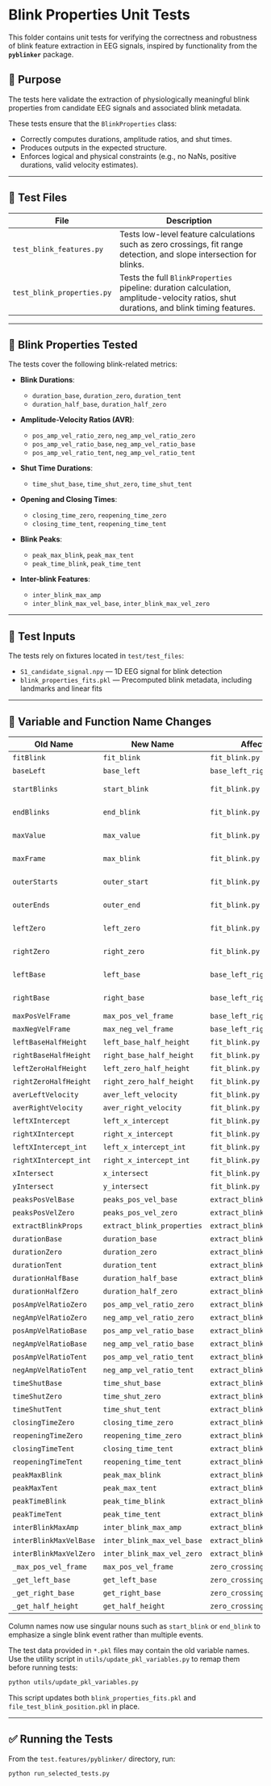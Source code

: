 # Blink Properties Unit Tests

This folder contains unit tests for verifying the correctness and robustness of blink feature extraction in EEG signals, inspired by functionality from the **`pyblinker`** package.

## 📌 Purpose

The tests here validate the extraction of physiologically meaningful blink properties from candidate EEG signals and associated blink metadata.

These tests ensure that the `BlinkProperties` class:

- Correctly computes durations, amplitude ratios, and shut times.
- Produces outputs in the expected structure.
- Enforces logical and physical constraints (e.g., no NaNs, positive durations, valid velocity estimates).

---

## 📂 Test Files

| File                             | Description |
|----------------------------------|-------------|
| `test_blink_features.py`         | Tests low-level feature calculations such as zero crossings, fit range detection, and slope intersection for blinks. |
| `test_blink_properties.py`       | Tests the full `BlinkProperties` pipeline: duration calculation, amplitude-velocity ratios, shut durations, and blink timing features. |

---

## 🧪 Blink Properties Tested

The tests cover the following blink-related metrics:

- **Blink Durations**:
    - `duration_base`, `duration_zero`, `duration_tent`
    - `duration_half_base`, `duration_half_zero`

- **Amplitude-Velocity Ratios (AVR)**:
    - `pos_amp_vel_ratio_zero`, `neg_amp_vel_ratio_zero`
    - `pos_amp_vel_ratio_base`, `neg_amp_vel_ratio_base`
    - `pos_amp_vel_ratio_tent`, `neg_amp_vel_ratio_tent`

- **Shut Time Durations**:
    - `time_shut_base`, `time_shut_zero`, `time_shut_tent`

- **Opening and Closing Times**:
    - `closing_time_zero`, `reopening_time_zero`
    - `closing_time_tent`, `reopening_time_tent`

- **Blink Peaks**:
    - `peak_max_blink`, `peak_max_tent`
    - `peak_time_blink`, `peak_time_tent`

- **Inter-blink Features**:
    - `inter_blink_max_amp`
    - `inter_blink_max_vel_base`, `inter_blink_max_vel_zero`

---

## 📁 Test Inputs

The tests rely on fixtures located in `test/test_files`:

- `S1_candidate_signal.npy` — 1D EEG signal for blink detection
- `blink_properties_fits.pkl` — Precomputed blink metadata, including landmarks and linear fits

---

## 🔄 Variable and Function Name Changes

| Old Name | New Name | Affected File | Function/Context |
| -------- | -------- | ------------- | ---------------- |
| `fitBlink` | `fit_blink` | `fit_blink.py` | Function name |
| `baseLeft` | `base_left` | `base_left_right.py` | Variable name |
| `startBlinks` | `start_blink` | `fit_blink.py` | DataFrame column |
| `endBlinks` | `end_blink` | `fit_blink.py` | DataFrame column |
| `maxValue` | `max_value` | `fit_blink.py` | DataFrame column |
| `maxFrame` | `max_blink` | `fit_blink.py` | DataFrame column |
| `outerStarts` | `outer_start` | `fit_blink.py` | DataFrame column |
| `outerEnds` | `outer_end` | `fit_blink.py` | DataFrame column |
| `leftZero` | `left_zero` | `fit_blink.py` | DataFrame column |
| `rightZero` | `right_zero` | `fit_blink.py` | DataFrame column |
| `leftBase` | `left_base` | `base_left_right.py` | DataFrame column |
| `rightBase` | `right_base` | `base_left_right.py` | DataFrame column |
| `maxPosVelFrame` | `max_pos_vel_frame` | `base_left_right.py` | Column name |
| `maxNegVelFrame` | `max_neg_vel_frame` | `base_left_right.py` | Column name |
| `leftBaseHalfHeight` | `left_base_half_height` | `fit_blink.py` | Column name |
| `rightBaseHalfHeight` | `right_base_half_height` | `fit_blink.py` | Column name |
| `leftZeroHalfHeight` | `left_zero_half_height` | `fit_blink.py` | Column name |
| `rightZeroHalfHeight` | `right_zero_half_height` | `fit_blink.py` | Column name |
| `averLeftVelocity` | `aver_left_velocity` | `fit_blink.py` | Column name |
| `averRightVelocity` | `aver_right_velocity` | `fit_blink.py` | Column name |
| `leftXIntercept` | `left_x_intercept` | `fit_blink.py` | Column name |
| `rightXIntercept` | `right_x_intercept` | `fit_blink.py` | Column name |
| `leftXIntercept_int` | `left_x_intercept_int` | `fit_blink.py` | Column name |
| `rightXIntercept_int` | `right_x_intercept_int` | `fit_blink.py` | Column name |
| `xIntersect` | `x_intersect` | `fit_blink.py` | Column name |
| `yIntersect` | `y_intersect` | `fit_blink.py` | Column name |
| `peaksPosVelBase` | `peaks_pos_vel_base` | `extract_blink_properties.py` | Column name |
| `peaksPosVelZero` | `peaks_pos_vel_zero` | `extract_blink_properties.py` | Column name |
| `extractBlinkProps` | `extract_blink_properties` | `extract_blink_properties.py` | Function name |
| `durationBase` | `duration_base` | `extract_blink_properties.py` | Column name |
| `durationZero` | `duration_zero` | `extract_blink_properties.py` | Column name |
| `durationTent` | `duration_tent` | `extract_blink_properties.py` | Column name |
| `durationHalfBase` | `duration_half_base` | `extract_blink_properties.py` | Column name |
| `durationHalfZero` | `duration_half_zero` | `extract_blink_properties.py` | Column name |
| `posAmpVelRatioZero` | `pos_amp_vel_ratio_zero` | `extract_blink_properties.py` | Column name |
| `negAmpVelRatioZero` | `neg_amp_vel_ratio_zero` | `extract_blink_properties.py` | Column name |
| `posAmpVelRatioBase` | `pos_amp_vel_ratio_base` | `extract_blink_properties.py` | Column name |
| `negAmpVelRatioBase` | `neg_amp_vel_ratio_base` | `extract_blink_properties.py` | Column name |
| `posAmpVelRatioTent` | `pos_amp_vel_ratio_tent` | `extract_blink_properties.py` | Column name |
| `negAmpVelRatioTent` | `neg_amp_vel_ratio_tent` | `extract_blink_properties.py` | Column name |
| `timeShutBase` | `time_shut_base` | `extract_blink_properties.py` | Column name |
| `timeShutZero` | `time_shut_zero` | `extract_blink_properties.py` | Column name |
| `timeShutTent` | `time_shut_tent` | `extract_blink_properties.py` | Column name |
| `closingTimeZero` | `closing_time_zero` | `extract_blink_properties.py` | Column name |
| `reopeningTimeZero` | `reopening_time_zero` | `extract_blink_properties.py` | Column name |
| `closingTimeTent` | `closing_time_tent` | `extract_blink_properties.py` | Column name |
| `reopeningTimeTent` | `reopening_time_tent` | `extract_blink_properties.py` | Column name |
| `peakMaxBlink` | `peak_max_blink` | `extract_blink_properties.py` | Column name |
| `peakMaxTent` | `peak_max_tent` | `extract_blink_properties.py` | Column name |
| `peakTimeBlink` | `peak_time_blink` | `extract_blink_properties.py` | Column name |
| `peakTimeTent` | `peak_time_tent` | `extract_blink_properties.py` | Column name |
| `interBlinkMaxAmp` | `inter_blink_max_amp` | `extract_blink_properties.py` | Column name |
| `interBlinkMaxVelBase` | `inter_blink_max_vel_base` | `extract_blink_properties.py` | Column name |
| `interBlinkMaxVelZero` | `inter_blink_max_vel_zero` | `extract_blink_properties.py` | Column name |
| `_max_pos_vel_frame` | `max_pos_vel_frame` | `zero_crossing.py` | Function name |
| `_get_left_base` | `get_left_base` | `zero_crossing.py` | Function name |
| `_get_right_base` | `get_right_base` | `zero_crossing.py` | Function name |
| `_get_half_height` | `get_half_height` | `zero_crossing.py` | Function name |

Column names now use singular nouns such as `start_blink` or `end_blink` to emphasize a single blink event rather than multiple events.

The test data provided in `*.pkl` files may contain the old variable names. Use the utility script in `utils/update_pkl_variables.py` to remap them before running tests:

```bash
python utils/update_pkl_variables.py
```

This script updates both `blink_properties_fits.pkl` and `file_test_blink_position.pkl` in place.

---

## ✅ Running the Tests

From the `test.features/pyblinker/` directory, run:

```bash
python run_selected_tests.py
```

